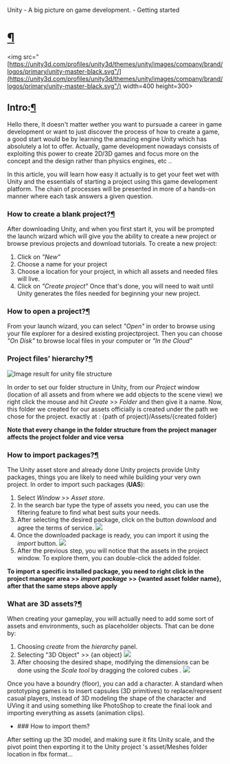 Unity - A big picture on game development. - Getting started

[¶](#Unity---A-big-picture-on-game-development.---Getting-started)
==================================================================================================================================

<img src="[https://unity3d.com/profiles/unity3d/themes/unity/images/company/brand/logos/primary/unity-master-black.svg"/](https://unity3d.com/profiles/unity3d/themes/unity/images/company/brand/logos/primary/unity-master-black.svg"/) width=400 height=300>

Intro:[¶](#Intro:)
------------------

Hello there, It doesn't matter wether you want to pursuade a career in game development or want to just discover the process of how to create a game, a good start would be by learning the amazing engine Unity which has absolutely a lot to offer. Actually, game development nowadays consists of exploiting this power to create 2D/3D games and focus more on the concept and the design rather than physics engines, etc ..

In this article, you will learn how easy it actually is to get your feet wet with Unity and the essentials of starting a project using this game development platform. The chain of processes will be presented in more of a hands-on manner where each task answers a given question.

### How to create a blank project?[¶](#How-to-create-a-blank-project?)

After downloading Unity, and when you first start it, you will be prompted the launch wizard which will give you the ability to create a new project or browse previous projects and download tutorials. To create a new project:

1.  Click on _"New"_
2.  Choose a name for your project
3.  Choose a location for your project, in which all assets and needed files will live.
4.  Click on _"Create project"_ Once that's done, you will need to wait until Unity generates the files needed for beginning your new project.

### How to open a project?[¶](#How-to-open-a-project?)

From your launch wizard, you can select _"Open"_ in order to browse using your file explorer for a desired existing projectproject. Then you can choose _"On Disk"_ to browse local files in your computer or _"In the Cloud"_

### Project files' hierarchy?[¶](#Project-files'-hierarchy?)

![Image result for unity file structure](https://unity3d.com/sites/default/files/styles/original/public/learn/VZfolderstructure0img1.png?itok=VfFkx2IQ)

In order to set our folder structure in Unity, from our _Project_ window (location of all assets and from where we add objects to the scene view) we right click the mouse and hit _Create_ >\> _Folder_ and then give it a name. Now, this folder we created for our assets officially is created under the path we chose for the project. exactly at : {path of project}/Assets/{created folder}

**Note that every change in the folder structure from the project manager affects the project folder and vice versa**

### How to import packages?[¶](#How-to-import-packages?)

The Unity asset store and already done Unity projects provide Unity packages, things you are likely to need while building your very own project. In order to import such packages (**UAS**):

1.  Select _Window_ >\> _Asset store_.
2.  In the search bar type the type of assets you need, you can use the filtering feature to find what best suits your needs.
3.  After selecting the desired package, click on the button _download_ and agree the terms of service. ![](//i.imgur.com/SysTU6F.png)
4.  Once the downloaded package is ready, you can import it using the _import_ button. ![](//i.imgur.com/OwHisWr.png)
5.  After the previous step, you will notice that the assets in the project window. To explore them, you can double-click the added folder.

**To import a specific installed package, you need to right click in the project manager area >> _import package_ >\> {wanted asset folder name}, after that the same steps above apply**

### What are 3D assets?[¶](#What-are-3D-assets?)

When creating your gameplay, you will actually need to add some sort of assets and environments, such as placeholder objects. That can be done by:

1.  Choosing _create_ from the _hierarchy_ panel.
2.  Selecting "3D Object" >> {an object} ![](//i.imgur.com/7nEtCNA.png)
3.  After choosing the desired shape, modifying the dimensions can be done using the _Scale tool_ by dragging the colored cubes . ![](//i.imgur.com/ANJf9WN.png)

Once you have a boundry (floor), you can add a character. A standard when prototyping games is to insert capsules (3D primitives) to replace/represent casual players, instead of 3D modeling the shape of the character and UVing it and using something like PhotoShop to create the final look and importing everything as assets (animation clips).

*   \### How to import them?

After setting up the 3D model, and making sure it fits Unity scale, and the pivot point then exporting it to the Unity project 's asset/Meshes folder location in fbx format... 
